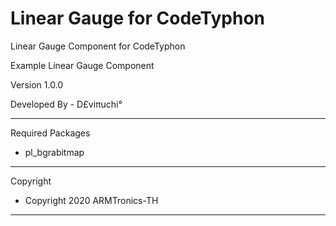 # Linear Gauge for CodeTyphon

Linear Gauge Component for CodeTyphon

Example Linear Gauge Component

Version 1.0.0

Developed By - D£viπuchi°
<hr>

Required Packages

- pl_bgrabitmap

<hr>
Copyright

- Copyright 2020 ARMTronics-TH
<hr>
